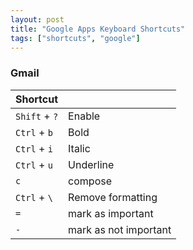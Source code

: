 ```yaml
---
layout: post
title: "Google Apps Keyboard Shortcuts"
tags: ["shortcuts", "google"]
---
```


### Gmail

| Shortcut      |                       |
|---------------|:----------------------|
| `Shift` + `?` | Enable                |
| `Ctrl` + `b`  | Bold                  |
| `Ctrl` + `i`  | Italic                |
| `Ctrl` + `u`  | Underline             |
| `c`           | compose               |
| `Ctrl` + `\`  | Remove formatting     |
| `=`           | mark as important     |
| `-`           | mark as not important |

